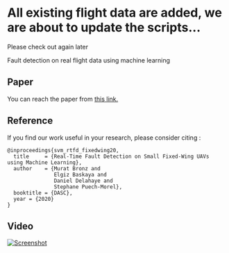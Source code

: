 # All existing flight data are added, we are about to update the scripts... 

Please check out again later


Fault detection on real flight data using machine learning 

<!-- 
Requires the "pprz_data" class to read and extract the paparazzi log files
Get it from the below reprository: 
git clone https://github.com/mrtbrnz/pprz_data 
pip3 install .
 -->

## Paper
You can reach the paper from [this link.](https://hal.archives-ouvertes.fr/hal-03018053)

## Reference
If you find our work useful in your research, please consider citing :
```
@inproceedings{svm_rtfd_fixedwing20,
  title     = {Real-Time Fault Detection on Small Fixed-Wing UAVs using Machine Learning},
  author    = {Murat Bronz and
               Elgiz Baskaya and
               Daniel Delahaye and 
               Stephane Puech-Morel},
  booktitle = {DASC},
  year = {2020}
}
```

## Video
[![Screenshot](https://img.youtube.com/vi/hmDJsCBVJxY/0.jpg)](https://youtu.be/hmDJsCBVJxY)
